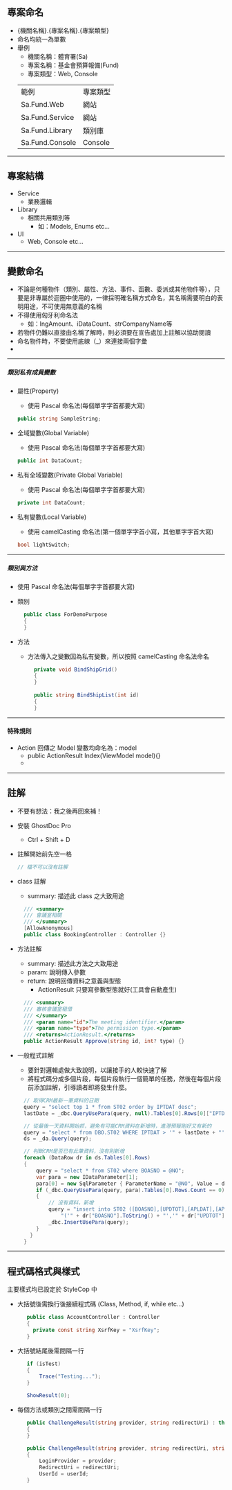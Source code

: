 ## 專案命名
  * {機關名稱}.{專案名稱}.{專案類型}
  * 命名均統一為單數
  * 舉例
    * 機關名稱：體育署(Sa)
    * 專案名稱：基金會預算報備(Fund)
    * 專案類型：Web, Console
    <table>
    	<tr>
    		<td>範例</td>
    		<td>專案類型</td>
    	</tr>
    	<tr>
    		<td>Sa.Fund.Web</td>
    		<td>網站</td>
    	</tr>
    	<tr>
    		<td>Sa.Fund.Service</td>
    		<td>網站</td>
    	</tr>
    	<tr>
    		<td>Sa.Fund.Library</td>
    		<td>類別庫</td>
    	</tr>
    	<tr>
    		<td>Sa.Fund.Console</td>
    		<td>Console</td>
    	</tr>
    </table>

<hr/>
    
## 專案結構
  - Service
    - 業務邏輯 
  - Library
    - 相關共用類別等
      - 如：Models, Enums etc...
  - UI
    - Web, Console etc...
    
<hr/>

## 變數命名
  * 不論是何種物件（類別、屬性、方法、事件、函數、委派或其他物件等），只要是非專屬於迴圈中使用的，一律採明確名稱方式命名，其名稱需要明白的表明用途，不可使用無意義的名稱
  * 不得使用匈牙利命名法
    * 如：lngAmount、iDataCount、strCompanyName等
  * 若物件仍難以直接由名稱了解時，則必須要在宣告處加上註解以協助閱讀 
  * 命名物件時，不要使用底線（_）來連接兩個字彙
  * 
<hr/>

##### 類別私有成員變數
  * 屬性(Property)
    * 使用 Pascal 命名法(每個單字字首都要大寫)
    
    ```csharp
    public string SampleString;
    ```
    
  * 全域變數(Global Variable)
    * 使用 Pascal 命名法(每個單字字首都要大寫)
    
    ```csharp
    public int DataCount;
    ```
    
  * 私有全域變數(Private Global Variable)
    * 使用 Pascal 命名法(每個單字字首都要大寫)
    ```csharp
    private int DataCount;
    ```
  * 私有變數(Local Variable)
    * 使用 camelCasting 命名法(第一個單字字首小寫，其他單字字首大寫)
    ```csharp
    bool lightSwitch;
    ```
    
<hr/>
    
##### 類別與方法
  * 使用 Pascal 命名法(每個單字字首都要大寫)
  * 類別

    ```csharp
      public class ForDemoPurpose
      {
      }
    ```
  * 方法
    * 方法傳入之變數因為私有變數，所以按照 camelCasting 命名法命名
      ```csharp
        private void BindShipGrid() 
        {
        }
        
        public string BindShipList(int id)
        {
        }
      ```
      
<hr/>

#### 特殊規則
  * Action 回傳之 Model 變數均命名為：model
    - public ActionResult Index(ViewModel model){}
    - 
<hr/>

## 註解
  * <span style="red">不要有想法：我之後再回來補！<sapn/>
  * 安裝 GhostDoc Pro
    * Ctrl + Shift + D 
  * 註解開始前先空一格
  
    ```csharp
    // 檔不可以沒有註解
    ```
  * class 註解
    * summary: 描述此 class 之大致用途 
    
    ```csharp
      /// <summary>
      /// 會議室相關
      /// </summary>
      [AllowAnonymous]
      public class BookingController : Controller {}
    ```
  * 方法註解
    * summary: 描述此方法之大致用途 
    * param: 說明傳入參數
    * return: 說明回傳資料之意義與型態
      * ActionResult 只要寫參數型態就好(工具會自動產生)
      
    ```csharp
      /// <summary>
      /// 審核會議室租借
      /// </summary>
      /// <param name="id">The meeting identifier.</param>
      /// <param name="type">The permission type.</param>
      /// <returns>ActionResult.</returns>
      public ActionResult Approve(string id, int? type) {}
    ```
  * 一般程式註解
    * 要針對邏輯處做大致說明，以讓接手的人較快速了解
     - 將程式碼分成多個片段，每個片段執行一個簡單的任務，然後在每個片段前添加註解，引導讀者即將發生什麼。
     
    ```csharp
      // 取得CRM最新一筆資料的日期
      query = "select top 1 * from ST02 order by IPTDAT desc";
      lastDate = _dbc.QueryUsePara(query, null).Tables[0].Rows[0]["IPTDAT"].ToString();

      // 從最後一天資料開始抓，避免有可能CRM資料在新增時，進港預報剛好又有新的
      query = "select * from DBO.ST02 WHERE IPTDAT > '" + lastDate + "' order by IPTDAT ASC";
      ds = _da.Query(query);

      // 判斷CRM是否已有此筆資料，沒有則新增
      foreach (DataRow dr in ds.Tables[0].Rows)
      {
          query = "select * from ST02 where BOASNO = @NO";
          var para = new IDataParameter[1];
          para[0] = new SqlParameter { ParameterName = "@NO", Value = dr["BOASNO"].ToString(), DbType = DbType.String };
          if (_dbc.QueryUsePara(query, para).Tables[0].Rows.Count == 0)
          {
              // 沒有資料，新增
              query = "insert into ST02 ([BOASNO],[UPDTOT],[APLDAT],[APLTIM],[APRDAT],[APRTIM],[PLIDAT],[PLITIM],[IPTDAT],[IPTTIM],[IPSDAT],[IPSTIM],[AKWDAT],[AKWTIM],[PLODAT],[PLOTIM],[BERDAT],[BERTIM],[VACBER],[VACBEE],[ENTRID],[ENTDAT],[ENTTIM],[UPDAID],[UPDDAT],[UPDTIM]) VALUES" +
                  "('" + dr["BOASNO"].ToString() + "','" + dr["UPDTOT"].ToString() + "','" + dr["APLDAT"].ToString() + "','" + dr["APLTIM"].ToString() + "','" + dr["APRDAT"].ToString() + "','" + dr["APRTIM"].ToString() + "','" + dr["PLIDAT"].ToString() + "','" + dr["PLITIM"].ToString() + "','" + dr["IPTDAT"].ToString() + "','" + dr["IPTTIM"].ToString() + "','" + dr["IPSDAT"].ToString() + "','" + dr["IPSTIM"].ToString() + "','" + dr["AKWDAT"].ToString() + "','" + dr["AKWTIM"].ToString() + "','" + dr["PLODAT"].ToString() + "','" + dr["PLOTIM"].ToString() + "','" + dr["BERDAT"].ToString() + "','" + dr["BERTIM"].ToString() + "','" + dr["VACBER"].ToString() + "','" + dr["VACBEE"].ToString() + "','" + dr["ENTRID"].ToString() + "','" + dr["ENTDAT"].ToString() + "','" + dr["ENTTIM"].ToString() + "','" + dr["UPDAID"].ToString() + "','" + dr["UPDDAT"].ToString() + "','" + dr["UPDTIM"].ToString() + "');";
              _dbc.InsertUsePara(query);
          }
        }
      }
     ```
     
<hr/>

## 程式碼格式與樣式
主要樣式均已設定於 StyleCop 中

 - 大括號後需換行後接續程式碼 (Class, Method, if, while etc...)

   ``` csharp
      public class AccountController : Controller
      {
        private const string XsrfKey = "XsrfKey";
      }
    ```
 - 大括號結尾後需間隔一行

   ``` csharp
      if (isTest)
      {
          Trace("Testing...");
      }

      ShowResult(0);
    ```
 - 每個方法或類別之間需間隔一行
   ``` csharp
      public ChallengeResult(string provider, string redirectUri) : this(provider, redirectUri, null)
      {
      }

      public ChallengeResult(string provider, string redirectUri, string userId)
      {
          LoginProvider = provider;
          RedirectUri = redirectUri;
          UserId = userId;
      }
    ```